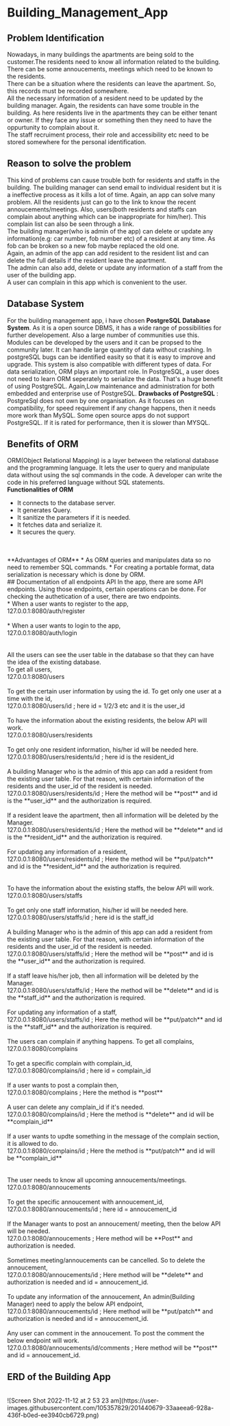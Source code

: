 # Building_Management_App
## Problem Identification
Nowadays, in many buildings the apartments are being sold to the customer.The residents need to know all information related to the building. There can be some annoucements, meetings which need to be known to the residents. 
<br>
There can be a situation where the residents can leave the apartment. So, this records must be recorded somewhere.
<br>
All the necessary information of a resident need to be updated by the building manager.
Again, the residents can have some trouble in the building. As here residents live in the apartments they can be either tenant or owner. If they face any issue or something then they need to have the oppurtunity to complain about it.
<br>
The staff recruiment process, their role and accessibility etc need to be stored somewhere for the personal identification.
## Reason to solve the problem
This kind of problems can cause trouble both for residents and staffs in the building. The building manager can send email to individual resident but it is a ineffective process as it kills a lot of time. Again, an app can solve many problem. All the residents just can go to the link to know the recent annoucements/meetings. Also, users(both residents and staffs can complain about anything which can be inappropriate for him/her). This complain list can also be seen through a link.
<br>
The building manager(who is admin of the app) can delete or update any information(e.g: car number, fob number etc) of a resident at any time. As fob can be broken so a new fob maybe replaced the old one. 
<br>
Again, an admin of the app can add resident to the resident list and can delete the full details if the resident leave the apartment.
<br>
The admin can also add, delete or update any information of a staff from the user of the building app.
<br> 
A user can complain in this app which is convenient to the user.
## Database System
For the building management app, i have chosen **PostgreSQL Database System**. As it is a open source DBMS, it has a wide range of possibilities for further developement. Also a large number of communities use this. Modules can be developed by the users and it can be propsed to the community later. It can handle large quantity of data without crashing. In postgreSQL bugs can be identified easity so that it is easy to improve and upgrade. This system is also compatible with different types of data. For data serialization, ORM plays an important role. In PostgreSQL, a user does not need to learn ORM seperately to serialize the data. That's a huge benefit of using PostgreSQL. Again,Low maintenance and administration for both embedded and enterprise use of PostgreSQL.
**Drawbacks of PostgreSQL** : PostgreSql does not own by one organisation. As it focuses on compatibility, for speed requirement if any change happens, then it needs more work than MySQL. Some open source apps do not support PostgreSQL. If it is rated for performance, then it is slower than MYSQL.
<br>
## Benefits of ORM
ORM(Object Relational Mapping) is a layer between the relational database and the programming language. It lets the user to query and manipulate data without using the sql commands in the code. A developer can write the code in his preferred language without SQL statements. 
<br>
**Functionalities of ORM**
* It connects to the database server.
* It generates Query.
* It sanitize the parameters if it is needed.
* It fetches data and serialize it.
* It secures the query.
<br>
<br>
**Advantages of ORM**
* As ORM queries and manipulates data so no need to remember SQL commands.
* For creating a portable format, data serialization is necessary which is done by ORM.
<br>
## Documentation of all endpoints API
In the app, there are some API endpoints. Using those endpoints, certain operations can be done. 
For checking the authetication of a user, there are two endpoints.
<br>
* When a user wants to register to the app,
<br>
127.0.0.1:8080/auth/register
<br>
<br>
* When a user wants to login to the app,
<br>
127.0.0.1:8080/auth/login
<br>
<br>
<br>
All the users can see the user table in the database so that they can have the idea of the existing database.
<br>
To get all users,
<br>
127.0.0.1:8080/users
<br>
<br>
To get the certain user information by using the id. To get only one user at a time with the id,
<br>
127.0.0.1:8080/users/id   ; here id = 1/2/3 etc and it is the user_id
<br>
<br>
To have the information about the existing residents, the below API will work.
<br>
127.0.0.1:8080/users/residents
<br>
<br>
To get only one resident information, his/her id will be needed here.
<br>
127.0.0.1:8080/users/residents/id   ; here id is the resident_id
<br>
<br>
A building Manager who is the admin of this app can add a resident from the existing user table. For that reason, with certain information of the residents and the user_id of the resident is needed.
<br>
127.0.0.1:8080/users/residents/id   ; Here the method will be **post** and id is the **user_id** and the authorization is required.
<br>
<br>
If a resident leave the apartment, then all information will be deleted by the Manager.
<br>
127.0.0.1:8080/users/residents/id  ;  Here the method will be **delete** and id is the **resident_id** and the authorization is required.
<br>
<br>
For updating any information of a resident,
<br>
127.0.0.1:8080/users/residents/id  ; Here the method will be **put/patch** and id is the **resident_id** and the authorization is required.
<br>
<br>
<br>
To have the information about the existing staffs, the below API will work.
<br>
127.0.0.1:8080/users/staffs
<br>
<br>
To get only one staff information, his/her id will be needed here.
<br>
127.0.0.1:8080/users/staffs/id   ; here id is the staff_id
<br>
<br>
A building Manager who is the admin of this app can add a resident from the existing user table. For that reason, with certain information of the residents and the user_id of the resident is needed.
<br>
127.0.0.1:8080/users/staffs/id   ; Here the method will be **post** and id is the **user_id** and the authorization is required.
<br>
<br>
If a staff leave his/her job, then all information will be deleted by the Manager.
<br>
127.0.0.1:8080/users/staffs/id  ;  Here the method will be **delete** and id is the **staff_id** and the authorization is required.
<br>
<br>
For updating any information of a staff,
<br>
127.0.0.1:8080/users/staffs/id  ; Here the method will be **put/patch** and id is the **staff_id** and the authorization is required.
<br>
<br>
The users can complain if anything happens. To get all complains,
<br>
127.0.0.1:8080/complains 
<br>
<br>
To get a specific complain with complain_id,
<br>
127.0.0.1:8080/complains/id   ; here id = complain_id
<br>
<br>
If a user wants to post a complain then,
<br>
127.0.0.1:8080/complains  ; Here the method is **post**
<br>
<br>
A user can delete any complain_id if it's needed.
<br>
127.0.0.1:8080/complains/id  ; Here the method is **delete** and id will be **complain_id**
<br>
<br>
If a user wants to updte something in the message of the complain section, it is allowed to do. 
<br>
127.0.0.1:8080/complains/id  ; Here the method is **put/patch** and id will be **complain_id**
<br>
<br>
<br>
The user needs to know all upcoming annoucements/meetings. 
<br>
127.0.0.1:8080/annoucements  
<br> 
<br>
To get the specific annoucement with annoucement_id,
<br>
127.0.0.1:8080/annoucements/id  ; here id = annoucement_id
<br>
<br>
If the Manager wants to post an annoucement/ meeting, then the below API will be needed.
<br>
127.0.0.1:8080/annoucements  ; Here method will be **Post** and authorization is needed.
<br>
<br>
Sometimes meeting/annoucements can be cancelled. So to delete the annoucement,
<br>
127.0.0.1:8080/annoucements/id  ;  Here method will be **delete** and authorization is needed and id = annoucement_id.
<br>
<br>
To update any information of the annoucement, An admin(Building Manager) need to apply the below API endpoint,
<br>
127.0.0.1:8080/annoucements/id ;  Here method will be **put/patch** and authorization is needed and id = annoucement_id.
<br>
<br>
Any user can comment in the annoucement. To post the comment the below endpoint will work.
<br>
127.0.0.1:8080/annoucements/id/comments   ;  Here method will be **post**  and id = annoucement_id.


## ERD of the Building App
<br>
![Screen Shot 2022-11-12 at 2 53 23 am](https://user-images.githubusercontent.com/105357829/201440679-33aaeea6-928a-436f-b0ed-ee3940cb6729.png)

<br>









